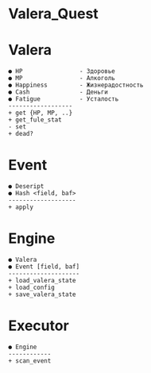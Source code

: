 # Valera_Quest

# Valera
	● HP 				- Здоровье
	● MP 				- Алкоголь
	● Happiness 		- Жизнерадостность
	● Cash 				- Деньги 
	● Fatigue 			- Усталость	
	------------------
	+ get {HP, MP, ..}
	+ get_fule_stat
	- set
	+ dead?
	
	
# Event 
	● Deseript
	● Hash <field, baf>
	-------------------
	+ apply
	

# Engine
	● Valera
	● Event [field, baf]
	--------------------
	+ load_valera_state
	+ load_config
	+ save_valera_state
	
	
# Executor
	● Engine
	------------
	+ scan_event
